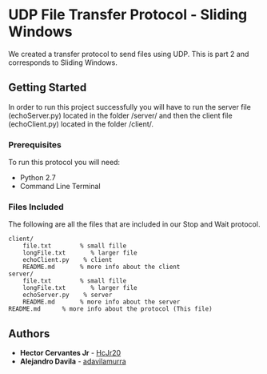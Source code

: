 # UDP File Transfer Protocol - Sliding Windows

We created a transfer protocol to send files using UDP. This is part 2 and corresponds to Sliding Windows.

## Getting Started

In order to run this project successfully you will have to run the server file (echoServer.py) located in the folder /server/ and then the client file (echoClient.py) located in the folder /client/.

### Prerequisites

To run this protocol you will need:
* Python 2.7
* Command Line Terminal

### Files Included

The following are all the files that are included in our Stop and Wait protocol.

```
client/
    file.txt        % small fille
    longFile.txt       % larger file
    echoClient.py    % client
    README.md       % more info about the client
server/
    file.txt        % small fille
    longFile.txt       % larger file
    echoServer.py    % server
    README.md       % more info about the server
README.md      % more info about the protocol (This file)
```

## Authors

* **Hector Cervantes Jr** - [HcJr20](https://github.com/HcJr20)
* **Alejandro Davila** - [adavilamurra](https://github.com/adavilamurra)

